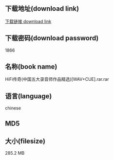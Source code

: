 ## 下载地址(download link)
[下载链接 download link](https://voluble-croquembouche-d321dc.netlify.app/?s=HiFi%E4%BC%A0%E5%A5%87%28%E4%B8%AD%E5%9B%BD%E4%BA%94%E5%A4%A7%E5%BD%95%E9%9F%B3%E5%B8%88%E4%BD%9C%E5%93%81%E7%B2%BE%E9%80%89%29%5BWAV%2BCUE%5D.rar)

## 下载密码(download password)
1866

## 名称(book name)
HiFi传奇(中国五大录音师作品精选)[WAV+CUE].rar.rar

## 语言(language)
chinese

## MD5


## 大小(filesize)
285.2 MB

